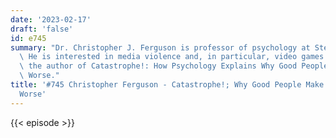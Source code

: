 ```yaml
---
date: '2023-02-17'
draft: 'false'
id: e745
summary: "Dr. Christopher J. Ferguson is professor of psychology at Stetson University.\
  \ He is interested in media violence and, in particular, video games. He\u2019s\
  \ the author of Catastrophe!: How Psychology Explains Why Good People Make Bad Situations\
  \ Worse."
title: '#745 Christopher Ferguson - Catastrophe!; Why Good People Make Bad Situations
  Worse'
---
```

{{< episode >}}
